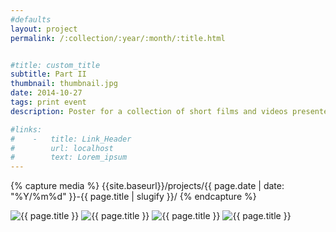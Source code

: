 ```yaml
---
#defaults
layout: project
permalink: /:collection/:year/:month/:title.html


#title: custom_title
subtitle: Part II
thumbnail: thumbnail.jpg
date: 2014-10-27
tags: print event
description: Poster for a collection of short films and videos presented at REDCAT as part of the Jack H. Skirball Series (collaboration with <a href="http://brianthompsen.com" target="_blank">Brian Thompsen</a>). Focusing on stories from the Black diaspora, this second installment of <a href="http://www.redcat.org/event/black-radical-imagination-ii" target="_blank">"The Black Radical Imagination"</a> is a collection of short films and videos about communing with the spiritual realm as a historical practice and point of collective memory.

#links:
#    -   title: Link_Header
#        url: localhost
#        text: Lorem_ipsum
---
```


<!-- set project media path -->
{% capture media %}
    {{site.baseurl}}/projects/{{ page.date | date: "%Y/%m%d" }}-{{ page.title | slugify }}/
{% endcapture %}
<!-- end -->

<!-- media -->
<img class="span8" src="{{ site.data.global_assets.placeholder | relative_url }}" data-src="{{media|strip}}bri-redcat-1.jpg" alt="{{ page.title }}">
<img class="span8" src="{{ site.data.global_assets.placeholder | relative_url }}" data-src="{{media|strip}}bri-redcat-2.jpg" alt="{{ page.title }}">
<img class="span8" src="{{ site.data.global_assets.placeholder | relative_url }}" data-src="{{media|strip}}bri-redcat-3.jpg" alt="{{ page.title }}">
<img class="span8" src="{{ site.data.global_assets.placeholder | relative_url }}" data-src="{{media|strip}}bri-redcat-4.jpg" alt="{{ page.title }}">
